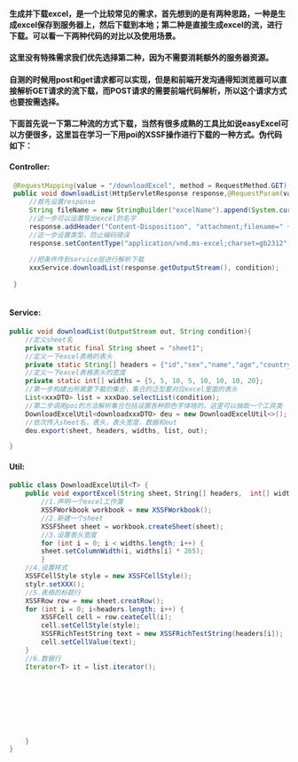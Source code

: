 #### 生成并下载excel，是一个比较常见的需求，首先想到的是有两种思路，一种是生成excel保存到服务器上，然后下载到本地；第二种是直接生成excel的流，进行下载。可以看一下两种代码的对比以及使用场景。
#### 这里没有特殊需求我们优先选择第二种，因为不需要消耗额外的服务器资源。
#### 自测的时候用post和get请求都可以实现，但是和前端开发沟通得知浏览器可以直接解析GET请求的流下载，而POST请求的需要前端代码解析，所以这个请求方式也要按需选择。
#### 下面首先说一下第二种流的方式下载，当然有很多成熟的工具比如说easyExcel可以方便很多，这里旨在学习一下用poi的XSSF操作进行下载的一种方式。伪代码如下：
#### Controller:
```java
 @RequestMapping(value = "/downloadExcel", method = RequestMethod.GET)
 public void downloadList(HttpServletResponse response,@RequestParam(value = "condition",required = false) String condition){
     //首先设置response
     String fileName = new StringBuilder("excelName").append(System.currentTimeMillis()).append(".xlsx").toString();
     //这一步可以设置导出excel的名字
     response.addHeader("Content-Disposition", "attachment;filename=" + fileName);
     //这一步设置类型，防止编码错误
     response.setContentType("application/vnd.ms-excel;charset=gb2312");
     
     //把条件传到service层进行解析下载
     xxxService.downloadList(response.getOutputStream(), condition);
 
 }
 
```
#### Service:
```java
public void downloadList(OutputStream out, String condition){
    //定义sheet名
    private static final String sheet = "sheet1";
    //定义一下excel表格的表头
    private static String[] headers = {"id","sex","name","age","country","province","city","street"}
    //定义一下excel表格表头的宽度
    private static int[] widths = {5, 5, 10, 5, 10, 10, 10, 20};
    //第一步构建出所需要下载的集合，集合的泛型要对应excel里面的表头
    List<xxxDTO> list = xxxDao.selectList(condition);
    //第二步调用poi的方法解析集合包括设置各种颜色字体啥的，这里可以抽取一个工具类
    DownloadExcelUtil<downloadxxxDTO> deu = new DownloadExcelUtil<>();
    //依次传入sheet名，表头，表头宽度，数据和out
    deu.export(sheet, headers, widths, list, out);

}
```
#### Util:
```java
public class DownloadExcelUtil<T> {
    public void exportExcel(String sheet，String[] headers,  int[] widths, Collection<T> list, OutputStream out){
        //1.声明一个excel工作簿
        XSSFWorkbook workbook = new XSSFWorkbook();
        //2.新建一个sheet
        XSSFSheet sheet = workbook.createSheet(sheet);
        //3.设置表头宽度
        for (int i = 0; i < widths.length; i++) {
	    sheet.setColumnWidth(i, widths[i] * 265);
    	}
	//4.设置样式
	XSSFCellStyle style = new XSSFCellStyle();
	stylr.setXXX();
	//5.表格的标题行
	XSSFRow row = new sheet.creatRow();
	for (int i = 0; i<headers.length; i++) {
	    XSSFCell cell = row.ceateCell(i);
	    cell.setCellStyle(style);
	    XSSFRichTestString text = new XSSFRichTestString(headers[i]);
	    cell.setCellValue(text);
	}
	//6.数据行
	Iterator<T> it = list.iterator();
        
    
    
    
    
    
    
    
    }    
}
```
